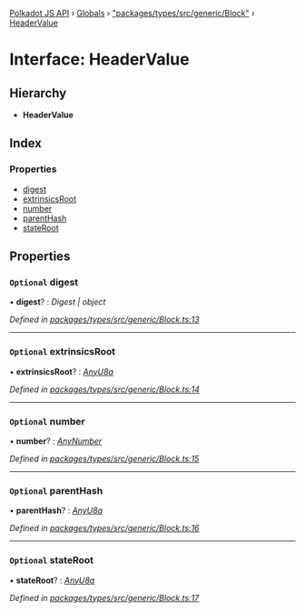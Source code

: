 [Polkadot JS API](../README.md) › [Globals](../globals.md) › ["packages/types/src/generic/Block"](../modules/_packages_types_src_generic_block_.md) › [HeaderValue](_packages_types_src_generic_block_.headervalue.md)

# Interface: HeaderValue

## Hierarchy

* **HeaderValue**

## Index

### Properties

* [digest](_packages_types_src_generic_block_.headervalue.md#optional-digest)
* [extrinsicsRoot](_packages_types_src_generic_block_.headervalue.md#optional-extrinsicsroot)
* [number](_packages_types_src_generic_block_.headervalue.md#optional-number)
* [parentHash](_packages_types_src_generic_block_.headervalue.md#optional-parenthash)
* [stateRoot](_packages_types_src_generic_block_.headervalue.md#optional-stateroot)

## Properties

### `Optional` digest

• **digest**? : *Digest | object*

*Defined in [packages/types/src/generic/Block.ts:13](https://github.com/polkadot-js/api/blob/6ae75ba92e/packages/types/src/generic/Block.ts#L13)*

___

### `Optional` extrinsicsRoot

• **extrinsicsRoot**? : *[AnyU8a](../modules/_packages_types_src_types_helpers_.md#anyu8a)*

*Defined in [packages/types/src/generic/Block.ts:14](https://github.com/polkadot-js/api/blob/6ae75ba92e/packages/types/src/generic/Block.ts#L14)*

___

### `Optional` number

• **number**? : *[AnyNumber](../modules/_packages_types_src_types_helpers_.md#anynumber)*

*Defined in [packages/types/src/generic/Block.ts:15](https://github.com/polkadot-js/api/blob/6ae75ba92e/packages/types/src/generic/Block.ts#L15)*

___

### `Optional` parentHash

• **parentHash**? : *[AnyU8a](../modules/_packages_types_src_types_helpers_.md#anyu8a)*

*Defined in [packages/types/src/generic/Block.ts:16](https://github.com/polkadot-js/api/blob/6ae75ba92e/packages/types/src/generic/Block.ts#L16)*

___

### `Optional` stateRoot

• **stateRoot**? : *[AnyU8a](../modules/_packages_types_src_types_helpers_.md#anyu8a)*

*Defined in [packages/types/src/generic/Block.ts:17](https://github.com/polkadot-js/api/blob/6ae75ba92e/packages/types/src/generic/Block.ts#L17)*
